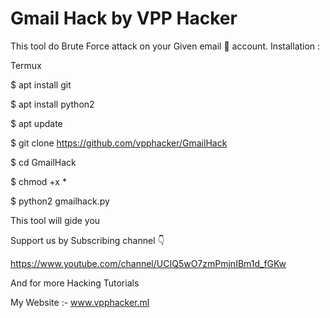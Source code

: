 # Gmail Hack by VPP Hacker

This tool do Brute Force attack on your Given email 📧 account.
Installation :

Termux 

$ apt install git 

$ apt install python2

$ apt update 

$ git clone https://github.com/vpphacker/GmailHack

$ cd GmailHack 

$ chmod +x *

$ python2 gmailhack.py

This tool will gide you 


Support us by Subscribing channel 👇

https://www.youtube.com/channel/UCIQ5wO7zmPmjnIBm1d_fGKw

And for more Hacking Tutorials

My Website :- www.vpphacker.ml
